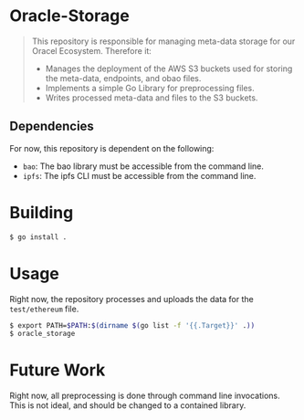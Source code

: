 # Oracle-Storage

> This repository is responsible for managing meta-data storage for our Oracel Ecosystem.
> Therefore it:
> - Manages the deployment of the AWS S3 buckets used for storing the meta-data, endpoints, and obao files.
> - Implements a simple Go Library for preprocessing files.
> - Writes processed meta-data and files to the S3 buckets.

## Dependencies
For now, this repository is dependent on the following:
- `bao`: The bao library must be accessible from the command line.
- `ipfs`: The ipfs CLI must be accessible from the command line.

# Building
```bash
$ go install .
```

# Usage
Right now, the repository processes and uploads the data for the `test/ethereum` file.

```bash
$ export PATH=$PATH:$(dirname $(go list -f '{{.Target}}' .))
$ oracle_storage
```

# Future Work
Right now, all preprocessing is done through command line invocations.
This is not ideal, and should be changed to a contained library.